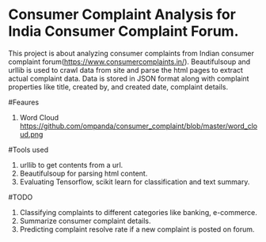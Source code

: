 # Consumer Complaint Analysis for India Consumer Complaint Forum.

This project is about analyzing consumer complaints from Indian consumer complaint forum(https://www.consumercomplaints.in/). Beautifulsoup and urllib is used to crawl data from site and parse the html pages to extract actual complaint data. Data is stored in JSON format along with complaint properties like title, created by, and created date, complaint details. 

#Feaures
1. Word Cloud https://github.com/ompanda/consumer_complaint/blob/master/word_cloud.png

  

#Tools used
1. urllib to get contents from a url.
2. Beautifulsoup for parsing html content.
3. Evaluating Tensorflow, scikit learn for classification and text summary.

#TODO
1. Classifying complaints to different categories like banking, e-commerce.
2. Summarize consumer complaint details.
3. Predicting complaint resolve rate if a new complaint is posted on forum.
